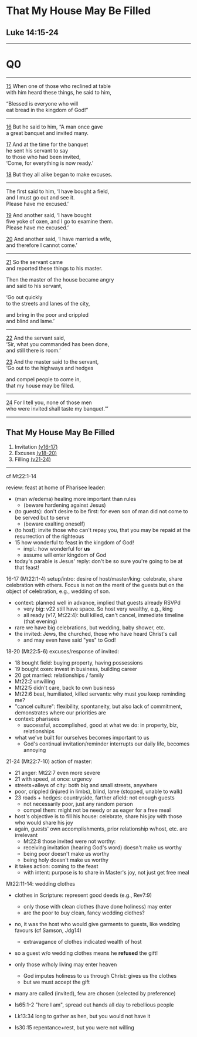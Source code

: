 <!-- .slide: <%= bg("unsplash-Jztmx9yqjBw-stars.jpg") %> id="title" -->
# That My House May Be Filled
## Luke 14:15-24

---
<!-- .slide: data-background="white" -->
# Q0

******
[15](# "ref")
When one of those who reclined at table <br>
with him heard these things, he said to him,

“Blessed is everyone who will <br>
eat bread in the kingdom of God!”

******

[16](# "ref")
But he said to him, “A man once gave <br>
a great banquet and invited many.

[17](# "ref")
And at the time for the banquet <br>
he sent his servant to say <br>
to those who had been invited,<br>
‘Come, for everything is now ready.’

[18](# "ref")
But they all alike began to make excuses.

******

The first said to him, ‘I have bought a field, <br>
and I must go out and see it.<br>
Please have me excused.’

[19](# "ref")
And another said, ‘I have bought <br>
five yoke of oxen, and I go to examine them. <br>
Please have me excused.’

[20](# "ref")
And another said, ‘I have married a wife,<br>
and therefore I cannot come.’

******

[21](# "ref")
So the servant came<br>
and reported these things to his master.

Then the master of the house became angry<br>
and said to his servant,

‘Go out quickly <br>
to the streets and lanes of the city,

and bring in the poor and crippled <br>
and blind and lame.’

******

[22](# "ref")
And the servant said,<br>
‘Sir, what you commanded has been done,<br>
and still there is room.’

[23](# "ref")
And the master said to the servant,<br>
‘Go out to the highways and hedges

and compel people to come in,<br>
that my house may be filled.

******

[24](# "ref")
For I tell you, none of those men<br>
who were invited shall taste my banquet.’”

---
<!-- .slide: <%= bg("unsplash-Jztmx9yqjBw-stars.jpg") %> id="outline" class="outline" -->
## That My House May Be Filled
1. Invitation [(v16-17)](# "ref")
1. Excuses [(v18-20)](# "ref")
1. Filling [(v21-24)](# "ref")

---
<!-- .slide: <%= bg("unsplash-Jztmx9yqjBw-stars.jpg") %> class="empty" -->

>>>
cf Mt22:1-14

review: feast at home of Pharisee leader:
+ (man w/edema) healing more important than rules
  + (beware hardening against Jesus)
+ (to guests): don't desire to be first: for even son of man did not come to be served but to serve
  + (beware exalting oneself)
+ (to host): invite those who can't repay you, that you may be repaid at the resurrection of the righteous
+ 15 how wonderful to feast in the kingdom of God!
  + impl.: how wonderful for **us**
  + assume will enter kingdom of God
+ today's parable is Jesus' reply: don't be so sure you're going to be at that feast!

16-17 (Mt22:1-4) setup/intro: desire of host/master/king: celebrate, share celebration with others. Focus is not on the merit of the guests but on the object of celebration, e.g., wedding of son. 
+ context: planned well in advance, implied that guests already RSVPd
  + very big: v22 still have space. So host very wealthy, e.g., king
  + all ready (v17, Mt22:4): bull killed, can't cancel, immediate timeline (that evening)
+ rare we have big celebrations, but wedding, baby shower, etc.
+ the invited: Jews, the churched, those who have heard Christ's call
  + and may even have said "yes" to God!

18-20 (Mt22:5-6) excuses/response of invited:
+ 18 bought field: buying property, having possessions
+ 19 bought oxen: invest in business, building career
+ 20 got married: relationships / family
+ Mt22:2 unwilling
+ Mt22:5 didn't care, back to own business
+ Mt22:6 beat, humiliated, killed servants: why must you keep reminding me?
+ "cancel culture": flexibility, spontaneity, but also lack of commitment, demonstrates where our priorities are
+ context: pharisees
  + successful, accomplished, good at what we do: in property, biz, relationships
+ what we've built for ourselves becomes important to us
  + God's continual invitation/reminder interrupts our daily life, becomes annoying

21-24 (Mt22:7-10) action of master:
+ 21 anger: Mt22:7 even more severe
+ 21 with speed, at once: urgency
+ streets+alleys of city: both big and small streets, anywhere
+ poor, crippled (injured in limbs), blind, lame (stopped, unable to walk)
+ 23 roads + hedges: countryside, farther afield: not enough guests
  + not necessarily poor, just any random person
  + compel them: might not be needy or as eager for a free meal
+ host's objective is to fill his house: celebrate, share his joy with those who would share his joy
+ again, guests' own accomplishments, prior relationship w/host, etc. are irrelevant
  + Mt22:8 those invited were not worthy:
  + receiving invitation (hearing God's word) doesn't make us worthy
  + being poor doesn't make us worthy
  + being holy doesn't make us worthy
+ it takes action: coming to the feast
  + with intent: purpose is to share in Master's joy, not just get free meal

Mt22:11-14: wedding clothes
+ clothes in Scripture: represent good deeds (e.g., Rev7:9)
  + only those with clean clothes (have done holiness) may enter
  + are the poor to buy clean, fancy wedding clothes?
+ no, it was the host who would give garments to guests, like wedding favours (cf Samson, Jdg14)
  + extravagance of clothes indicated wealth of host
+ so a guest w/o wedding clothes means he **refused** the gift!
+ only those w/holy living may enter heaven
  + God imputes holiness to us through Christ: gives us the clothes
  + but we must accept the gift
+ many are called (invited), few are chosen (selected by preference)

+ Is65:1-2 "here I am", spread out hands all day to rebellious people
+ Lk13:34 long to gather as hen, but you would not have it
+ Is30:15 repentance+rest, but you were not willing

